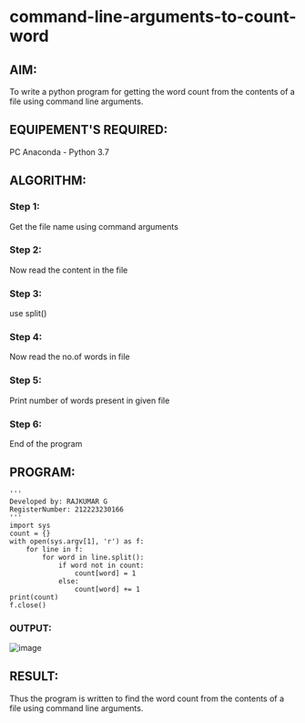 # command-line-arguments-to-count-word
## AIM:
To write a python program for getting the word count from the contents of a file using command line arguments.
## EQUIPEMENT'S REQUIRED: 
PC
Anaconda - Python 3.7
## ALGORITHM: 
### Step 1:
Get the file name using command arguments

### Step 2:
Now read the content in the file

### Step 3:
use split()

### Step 4:
Now read the no.of words in file

### Step 5:
Print number of words present in given file

### Step 6:
End of the program

## PROGRAM:
```
'''
Developed by: RAJKUMAR G
RegisterNumber: 212223230166
'''
import sys
count = {}
with open(sys.argv[1], 'r') as f:
    for line in f:
        for word in line.split():
            if word not in count:
                count[word] = 1
            else:
                count[word] += 1
print(count)
f.close()
```
### OUTPUT:

![image](https://github.com/Rajkumar28072005/command-line-arguments-to-count-word/assets/144980101/97f568f1-118b-40d3-a0f1-27ca373b2a8c)


## RESULT:
Thus the program is written to find the word count from the contents of a file using command line arguments.
